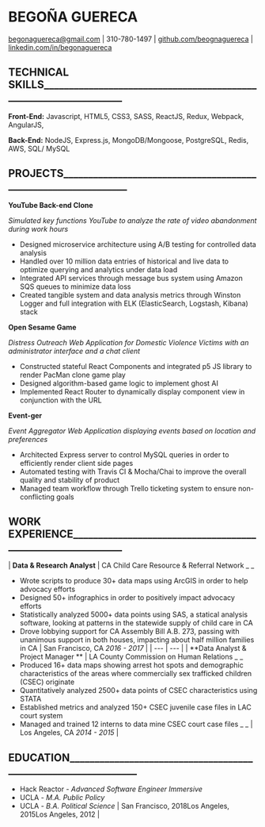 # BEGOÑA GUERECA

[begonaguereca@gmail.com](mailto:begonaguereca@gmail.com) | 310-780-1497 | [github.com/beognaguereca](https://github.com/begonaguereca) | [linkedin.com/in/begonaguereca](https://www.linkedin.com/in/begonaguereca/)

## TECHNICAL SKILLS\_\_\_\_\_\_\_\_\_\_\_\_\_\_\_\_\_\_\_\_\_\_\_\_\_\_\_\_\_\_\_\_\_\_\_\_\_\_\_\_\_\_\_\_\_\_\_\_\_\_\_\_\_\_\_\_\_\_\_\_\_\_\_\_\_\_

**Front-End:** Javascript, HTML5, CSS3, SASS, ReactJS, Redux, Webpack, AngularJS,

**Back-End:** NodeJS, Express.js, MongoDB/Mongoose, PostgreSQL, Redis, AWS, SQL/ MySQL

## PROJECTS\_\_\_\_\_\_\_\_\_\_\_\_\_\_\_\_\_\_\_\_\_\_\_\_\_\_\_\_\_\_\_\_\_\_\_\_\_\_\_\_\_\_\_\_\_\_\_\_\_\_\_\_\_\_\_\_\_\_\_\_\_\_\_

**YouTube Back-end Clone**

_Simulated key functions YouTube to analyze the rate of video abandonment during work hours_

- Designed microservice architecture using A/B testing for controlled data analysis
- Handled over 10 million data entries of historical and live data to optimize querying and analytics under data load
- Integrated API services through message bus system using Amazon SQS queues to minimize data loss
- Created tangible system and data analysis metrics through Winston Logger and full integration with ELK (ElasticSearch, Logstash, Kibana) stack

**Open Sesame Game**

_Distress Outreach Web Application for Domestic Violence Victims with an administrator interface and a chat client_

- Constructed stateful React Components and integrated p5 JS library to render PacMan clone game play
- Designed algorithm-based game logic to implement ghost AI
- Implemented React Router to dynamically display component view in conjunction with the URL

**Event-ger**

_Event Aggregator Web Application displaying events based on location and preferences_

- Architected Express server to control MySQL queries in order to efficiently render client side pages
- Automated testing with Travis CI &amp; Mocha/Chai to improve the overall quality and stability of product
- Managed team workflow through Trello ticketing system to ensure non-conflicting goals

## WORK EXPERIENCE\_\_\_\_\_\_\_\_\_\_\_\_\_\_\_\_\_\_\_\_\_\_\_\_\_\_\_\_\_\_\_\_\_\_\_\_\_\_\_\_\_\_\_\_\_\_\_\_\_\_\_\_\_\_\_\_\_\_\_\_

| **Data &amp; Research Analyst** | CA Child Care Resource &amp; Referral Network _ _
- Wrote scripts to produce 30+ data maps using ArcGIS in order to help advocacy efforts
- Designed 50+ infographics in order to positively impact advocacy efforts
- Statistically analyzed 5000+ data points using SAS, a statical analysis software, looking at patterns in the statewide supply of child care in CA
- Drove lobbying support for CA Assembly Bill A.B. 273, passing with unanimous support in both houses, impacting about half million families in CA
 | San Francisco, CA _2016 - 2017_  |
| --- | --- |
| **Data Analyst &amp; Project Manager  ** | LA County Commission on Human Relations _ _
- Produced 16+ data maps showing arrest hot spots and demographic characteristics of the areas where commercially sex trafficked children (CSEC) originate
- Quantitatively analyzed 2500+ data points of CSEC characteristics using STATA
- Established metrics and analyzed 150+ CSEC juvenile case files in LAC court system
- Managed and trained 12 interns to data mine CSEC court case files
_       _ | Los Angeles, CA _2014 - 2015_ |

## EDUCATION\_\_\_\_\_\_\_\_\_\_\_\_\_\_\_\_\_\_\_\_\_\_\_\_\_\_\_\_\_\_\_\_\_\_\_\_\_\_\_\_\_\_\_\_\_\_\_\_\_\_\_\_\_\_\_\_\_\_\_\_\_\_\_
- Hack Reactor - _Advanced Software Engineer Immersive_
- UCLA - _M.A. Public Policy_
- UCLA - _B.A. Political Science_
 | San Francisco, 2018Los Angeles, 2015Los Angeles, 2012 |
